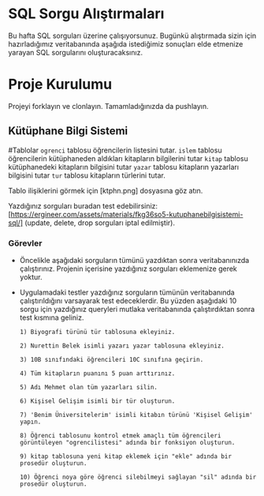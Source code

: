# SQL Sorgu Alıştırmaları

Bu hafta SQL sorguları üzerine çalışıyorsunuz. Bugünkü alıştırmada sizin için hazırladığımız veritabanında aşağıda istediğimiz sonuçları elde etmenize yarayan SQL sorgularını oluşturacaksınız.

# Proje Kurulumu
Projeyi forklayın ve clonlayın. Tamamladığınızda da pushlayın.

## Kütüphane Bilgi Sistemi

 


#Tablolar
`ogrenci` tablosu öğrencilerin listesini tutar.
`islem` tablosu öğrencilerin kütüphaneden aldıkları kitapların bilgilerini tutar
`kitap` tablosu kütüphanedeki kitapların bilgisini tutar
`yazar` tablosu kitapların yazarları bilgisini tutar
`tur` tablosu kitapların türlerini tutar.

Tablo ilişiklerini görmek için [ktphn.png] dosyasına göz atın.

Yazdığınız sorguları buradan test edebilirsiniz: [https://ergineer.com/assets/materials/fkg36so5-kutuphanebilgisistemi-sql/] (update, delete, drop sorguları iptal edilmiştir).

### Görevler
* Öncelikle aşağıdaki sorguların tümünü yazdıktan sonra veritabanınızda çalıştırınız. Projenin içerisine yazdığınız sorguları eklemenize gerek yoktur.
* Uygulamadaki testler yazdığınız sorguların tümünün veritabanında çalıştırıldığını varsayarak test edeceklerdir. Bu yüzden aşağıdaki 10 sorgu için yazdığınız queryleri mutlaka veritabanında çalıştırdıktan sonra test kısmına geliniz.

      1) Biyografi türünü tür tablosuna ekleyiniz.
	
      2) Nurettin Belek isimli yazarı yazar tablosuna ekleyiniz.
	
      3) 10B sınıfındaki öğrencileri 10C sınıfına geçirin.
	
      4) Tüm kitapların puanını 5 puan arttırınız.
	
      5) Adı Mehmet olan tüm yazarları silin.
	
      6) Kişisel Gelişim isimli bir tür oluşturun.
	
      7) 'Benim Üniversitelerim' isimli kitabın türünü 'Kişisel Gelişim' yapın.
	
      8) Öğrenci tablosunu kontrol etmek amaçlı tüm öğrencileri görüntüleyen "ogrencilistesi" adında bir fonksiyon oluşturun.

      9) kitap tablosuna yeni kitap eklemek için "ekle" adında bir prosedür oluşturun.
	
      10) Öğrenci noya göre öğrenci silebilmeyi sağlayan "sil" adında bir prosedür oluşturun.


